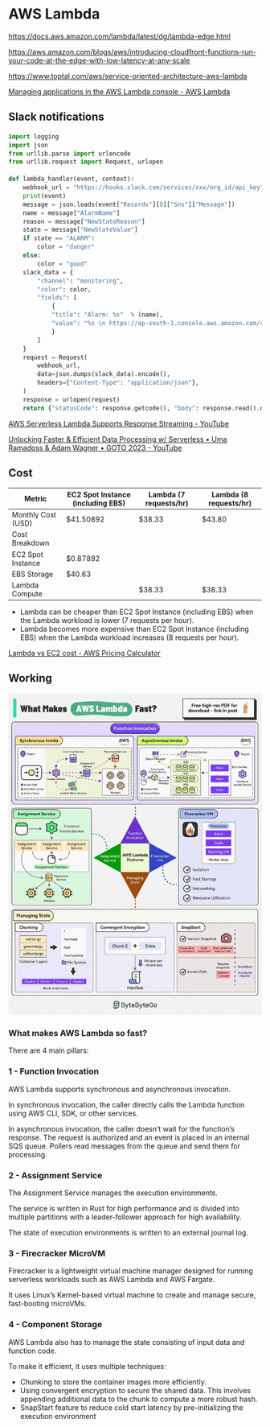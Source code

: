 # AWS Lambda

https://docs.aws.amazon.com/lambda/latest/dg/lambda-edge.html

https://aws.amazon.com/blogs/aws/introducing-cloudfront-functions-run-your-code-at-the-edge-with-low-latency-at-any-scale

https://www.toptal.com/aws/service-oriented-architecture-aws-lambda

[Managing applications in the AWS Lambda console - AWS Lambda](https://docs.aws.amazon.com/lambda/latest/dg/applications-console.html)

## Slack notifications

```python
import logging
import json
from urllib.parse import urlencode
from urllib.request import Request, urlopen

def lambda_handler(event, context):
    webhook_url = "https://hooks.slack.com/services/xxx/org_id/api_key"
    print(event)
    message = json.loads(event["Records"][0]["Sns"]["Message"])
    name = message["AlarmName"]
    reason = message["NewStateReason"]
    state = message["NewStateValue"]
    if state == "ALARM":
        color = "danger"
    else:
        color = "good"
    slack_data = {
        "channel": "monitoring",
        "color": color,
        "fields": [
            {
            "title": "Alarm: %s"  % (name),
            "value": "%s \n https://ap-south-1.console.aws.amazon.com/cloudwatch/home?region=ap-south-1#alarmsV2:alarm/%s?" % (reason, name),
            }
        ]
    }
    request = Request(
        webhook_url,
        data=json.dumps(slack_data).encode(),
        headers={"Content-Type": "application/json"},
    )
    response = urlopen(request)
    return {"statusCode": response.getcode(), "body": response.read().decode()}
```

[AWS Serverless Lambda Supports Response Streaming - YouTube](https://www.youtube.com/watch?v=iwX9dYrcL1k&ab_channel=HusseinNasser)

[Unlocking Faster & Efficient Data Processing w/ Serverless • Uma Ramadoss & Adam Wagner • GOTO 2023 - YouTube](https://www.youtube.com/watch?v=Mbt78pAfuOs&ab_channel=GOTOConferences)

## Cost

| Metric             | EC2 Spot Instance (including EBS) | Lambda (7 requests/hr) | Lambda (8 requests/hr) |
| ------------------ | --------------------------------- | ---------------------- | ---------------------- |
| Monthly Cost (USD) | $41.50892                         | $38.33                 | $43.80                 |
| Cost Breakdown     |                                   |                        |                        |
| EC2 Spot Instance  | $0.87892                          |                        |                        |
| EBS Storage        | $40.63                            |                        |                        |
| Lambda Compute     |                                   | $38.33                 | $38.33                 |

- Lambda can be cheaper than EC2 Spot Instance (including EBS) when the Lambda workload is lower (7 requests per hour).
- Lambda becomes more expensive than EC2 Spot Instance (including EBS) when the Lambda workload increases (8 requests per hour).

[Lambda vs EC2 cost - AWS Pricing Calculator](https://calculator.aws/#/estimate?id=aaae8951c6dbd405046d9682f381355fe1d1fe10)

## Working

![What makes aws lambda fast](../../../media/Pasted%20image%2020240924013035.jpg)

### What makes AWS Lambda so fast?

There are 4 main pillars:

### 1 -  Function Invocation

AWS Lambda supports synchronous and asynchronous invocation.

In synchronous invocation, the caller directly calls the Lambda function using AWS CLI, SDK, or other services.

In asynchronous invocation, the caller doesn’t wait for the function’s response. The request is authorized and an event is placed in an internal SQS queue. Pollers read messages from the queue and send them for processing.

### 2 - Assignment Service

The Assignment Service manages the execution environments.

The service is written in Rust for high performance and is divided into multiple partitions with a leader-follower approach for high availability.

The state of execution environments is written to an external journal log.

### 3 - Firecracker MicroVM

Firecracker is a lightweight virtual machine manager designed for running serverless workloads such as AWS Lambda and AWS Fargate.

It uses Linux’s Kernel-based virtual machine to create and manage secure, fast-booting microVMs.

### 4 - Component Storage

AWS Lambda also has to manage the state consisting of input data and function code.

To make it efficient, it uses multiple techniques:

- Chunking to store the container images more efficiently.
- Using convergent encryption to secure the shared data. This involves appending additional data to the chunk to compute a more robust hash.
- SnapStart feature to reduce cold start latency by pre-initializing the execution environment
